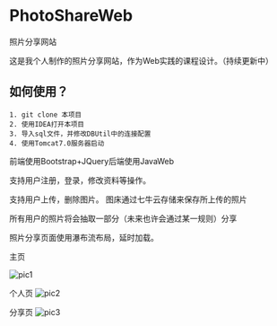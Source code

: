 # PhotoShareWeb
照片分享网站

这是我个人制作的照片分享网站，作为Web实践的课程设计。（持续更新中）


## 如何使用？
  
    1. git clone 本项目
    2. 使用IDEA打开本项目
    3. 导入sql文件，并修改DBUtil中的连接配置
    4. 使用Tomcat7.0服务器启动



前端使用Bootstrap+JQuery后端使用JavaWeb

支持用户注册，登录，修改资料等操作。

支持用户上传，删除图片。 图床通过七牛云存储来保存所上传的照片

所有用户的照片将会抽取一部分（未来也许会通过某一规则）分享

照片分享页面使用瀑布流布局，延时加载。

主页

![pic1](http://i2.buimg.com/4851/d496112e293db4a8.png)

个人页
![pic2](http://i2.buimg.com/4851/0ead140d3580c891.png)

分享页
![pic3](http://i2.buimg.com/4851/82398e820d01277a.png)

